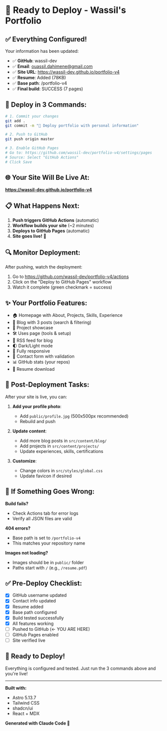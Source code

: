 # 🚀 Ready to Deploy - Wassil's Portfolio

## ✅ Everything Configured!

Your information has been updated:
- ✅ **GitHub**: wassil-dev
- ✅ **Email**: ouassil.dahimene@gmail.com
- ✅ **Site URL**: https://wassil-dev.github.io/portfolio-v4
- ✅ **Resume**: Added (78KB)
- ✅ **Base path**: /portfolio-v4
- ✅ **Final build**: SUCCESS (7 pages)

## 🎯 Deploy in 3 Commands:

```bash
# 1. Commit your changes
git add .
git commit -m "🚀 Deploy portfolio with personal information"

# 2. Push to GitHub
git push origin master

# 3. Enable GitHub Pages
# Go to: https://github.com/wassil-dev/portfolio-v4/settings/pages
# Source: Select "GitHub Actions"
# Click Save
```

## 🌐 Your Site Will Be Live At:

**https://wassil-dev.github.io/portfolio-v4**

## 📋 What Happens Next:

1. **Push triggers GitHub Actions** (automatic)
2. **Workflow builds your site** (~2 minutes)
3. **Deploys to GitHub Pages** (automatic)
4. **Site goes live!** 🎉

## 🔍 Monitor Deployment:

After pushing, watch the deployment:
1. Go to https://github.com/wassil-dev/portfolio-v4/actions
2. Click on the "Deploy to GitHub Pages" workflow
3. Watch it complete (green checkmark = success)

## ✨ Your Portfolio Features:

- 🏠 Homepage with About, Projects, Skills, Experience
- 📝 Blog with 3 posts (search & filtering)
- 💼 Project showcase
- 🛠️ Uses page (tools & setup)
- 📡 RSS feed for blog
- 🌓 Dark/Light mode
- 📱 Fully responsive
- 📧 Contact form with validation
- 📊 GitHub stats (your repos)
- 📄 Resume download

## 📝 Post-Deployment Tasks:

After your site is live, you can:

1. **Add your profile photo**:
   - Add `public/profile.jpg` (500x500px recommended)
   - Rebuild and push

2. **Update content**:
   - Add more blog posts in `src/content/blog/`
   - Add projects in `src/content/projects/`
   - Update experiences, skills, certifications

3. **Customize**:
   - Change colors in `src/styles/global.css`
   - Update favicon if desired

## 🐛 If Something Goes Wrong:

**Build fails?**
- Check Actions tab for error logs
- Verify all JSON files are valid

**404 errors?**
- Base path is set to `/portfolio-v4`
- This matches your repository name

**Images not loading?**
- Images should be in `public/` folder
- Paths start with `/` (e.g., `/resume.pdf`)

## ✅ Pre-Deploy Checklist:

- [x] GitHub username updated
- [x] Contact info updated
- [x] Resume added
- [x] Base path configured
- [x] Build tested successfully
- [x] All features working
- [ ] Pushed to GitHub (← YOU ARE HERE)
- [ ] GitHub Pages enabled
- [ ] Site verified live

## 🎊 Ready to Deploy!

Everything is configured and tested. Just run the 3 commands above and you're live!

---

**Built with:**
- Astro 5.13.7
- Tailwind CSS
- shadcn/ui
- React + MDX

**Generated with Claude Code 🤖**
